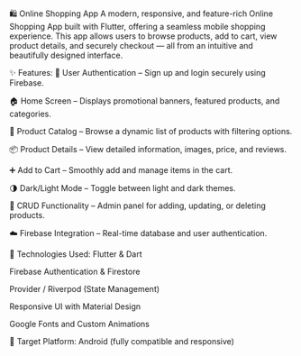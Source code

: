 🛍️ Online Shopping App
A modern, responsive, and feature-rich Online Shopping App built with Flutter, offering a seamless mobile shopping experience. This app allows users to browse products, add to cart, view product details, and securely checkout — all from an intuitive and beautifully designed interface.

✨ Features:
🔐 User Authentication – Sign up and login securely using Firebase.

🏠 Home Screen – Displays promotional banners, featured products, and categories.

🛒 Product Catalog – Browse a dynamic list of products with filtering options.

📦 Product Details – View detailed information, images, price, and reviews.

➕ Add to Cart – Smoothly add and manage items in the cart.

🌗 Dark/Light Mode – Toggle between light and dark themes.

🔄 CRUD Functionality – Admin panel for adding, updating, or deleting products.

☁️ Firebase Integration – Real-time database and user authentication.

🚀 Technologies Used:
Flutter & Dart

Firebase Authentication & Firestore

Provider / Riverpod (State Management)

Responsive UI with Material Design

Google Fonts and Custom Animations

📱 Target Platform:
Android (fully compatible and responsive)
